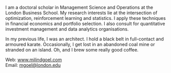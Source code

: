 I am a doctoral scholar in Management Science and Operations at the London Business School. 
My research interests lie at the intersection of optimization, reinforcement learning and statistics. 
I apply these techniques in financial economics and portfolio selection. I also consult for quantitative investment management and data analytics organisations.

In my previous life, I was an architect. 
I hold a black belt in full-contact and armoured karate. 
Occasionally, I get lost in an abandoned coal mine or stranded on an island. Oh, and I brew some really good coffee.

Web: www.milindgoel.com <br>
Email: mgoel@london.edu

